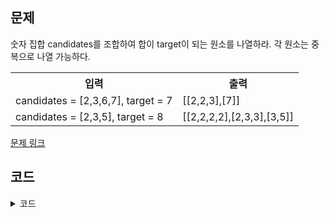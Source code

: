 ## 문제

숫자 집합 candidates를 조합하여 합이 target이 되는 원소를 나열하라. 각 원소는 중복으로 나열 가능하다. 

 <table>
	<th>입력</th>
	<th>출력</th>
	<tr><!-- 첫번째 줄 시작 -->
	    <td>candidates = [2,3,6,7], target = 7</td>
	    <td>[[2,2,3],[7]]</td>
	</tr><!-- 첫번째 줄 끝 -->
    	<tr><!-- 첫번째 줄 시작 -->
	    <td>candidates = [2,3,5], target = 8</td>
	    <td> [[2,2,2,2],[2,3,3],[3,5]]</td>
	</tr><!-- 첫번째 줄 끝 -->
    </table>

<a href="https://leetcode.com/problems/combination-sum/" target="_blank">문제 링크</a>

## 코드

<details>
<summary>코드</summary>
<div markdown="1">

```python
from typing import List


class Solution:
    def combinationSum(self, candidates: List[int], target: int) -> List[List[int]]:
        result = []

        def dfs(csum, index, path):
            if csum < 0:
                return
            if csum == 0:
                result.append(path)
                return

            for i in range(index, len(candidates)):
                dfs(csum - candidates[i], i, path + [candidates[i]])

        dfs(target, 0, [])
        return result
```

</div>
</details>